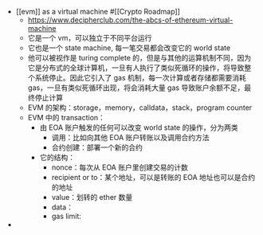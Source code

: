 - [[evm]] as a virtual machine #[[Crypto Roadmap]]
	- https://www.decipherclub.com/the-abcs-of-ethereum-virtual-machine
	- 它是一个 vm，可以独立于不同平台运行
	- 它也是一个 state machine, 每一笔交易都会改变它的 world state
	- 他可以被视作是 turing complete 的，但是与其他的运算机制不同，因为它是分布式的全球计算机，一旦有人执行了类似死循环的操作，将导致整个系统停止。因此它引入了 gas 机制，每一次计算或者存储都需要消耗 gas，一旦有类似死循环出现，将会消耗大量 gas 导致账户余额不足，最终停止计算
	- EVM 的架构：storage，memory，calldata，stack，program counter
	- EVM 中的 transaction：
		- 由 EOA 账户触发的任何可以改变 world state 的操作，分为两类
			- 调用：比如向其他 EOA 账户转账以及调用合约方法
			- 合约创建：部署一个新的合约
		- 它的结构：
			- nonce：每次从 EOA 账户里创建交易的计数
			- recipient or to：某个地址，可以是转账的 EOA 地址也可以是合约的地址
			- value：划转的 ether 数量
			- data：
			- gas limit:
-